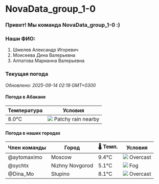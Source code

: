 # NovaData_group_1-0
### Привет! Мы команда NovaData_group_1-0 :)

### Наши ФИО:
1. Шмелев Александр Игоревич
2. Моисеева Дина Валерьевна
3. Алпатова Марианна Валерьевна

### Текущая погода
<!-- WEATHER:START -->
_Обновлено: 2025-09-14 02:19 GMT+0300_

#### Погода в Абакане

| Температура | Условия |
|-------------|----------|
| 8.0°C     | ![](https://cdn.weatherapi.com/weather/64x64/night/176.png) Patchy rain nearby |

#### Погода в наших городах

| Член команды  | Город               | 🌡️ Темп.  | Условия          |
|---------------|---------------------|-----------|--------------------|
| @aytomaximo    | Moscow              |    9.4°C | ![](https://cdn.weatherapi.com/weather/64x64/night/122.png) Overcast     |
| @sychtx        | Nizhny Novgorod     |    5.1°C | ![](https://cdn.weatherapi.com/weather/64x64/night/248.png) Fog          |
| @Dina_Mo       | Stupino             |    8.1°C | ![](https://cdn.weatherapi.com/weather/64x64/night/122.png) Overcast     |

<!-- WEATHER:END -->
